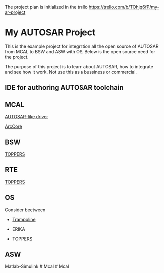 The project plan is initialized in the trello
https://trello.com/b/TOhjq6fP/my-ar-project

# My AUTOSAR Project
This is the example project for integration all the open source of AUTOSAR from MCAL to BSW and ASW with OS. Below is the open source need for the project.

The purpose of this project is to learn about AUTOSAR, how to integrate and see how it work. Not use this as a bussiness or commercial.

## IDE for authoring AUTOSAR toolchain

## MCAL
[AUTOSAR-like driver](http://erika.tuxfamily.org/wiki/index.php?title=AUTOSAR-like_Drivers)

[ArcCore](http://arccore.com/)

## BSW
[TOPPERS](https://www.toppers.jp/autosar.html)

## RTE
[TOPPERS](https://www.toppers.jp/autosar.html)

## OS
Consider beetween
* [Trampoline](http://trampoline.rts-software.org/?lang=en)

* ERIKA

* TOPPERS

## ASW
Matlab-Simulink
#   M c a l  
 #   M c a l  
 